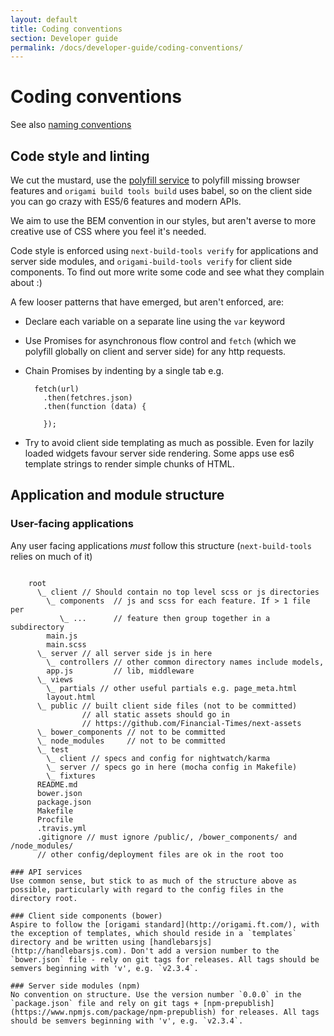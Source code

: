 ```yaml
---
layout: default
title: Coding conventions
section: Developer guide
permalink: /docs/developer-guide/coding-conventions/
---
```


# Coding conventions

See also [naming conventions](/docs/developer-guide/coding-conventions/)

## Code style and linting
We cut the mustard, use the [polyfill service](https://cdn.polyfill.io/v1/docs/) to polyfill missing browser features and `origami build tools build` uses babel, so on the client side you can go crazy with ES5/6 features and modern APIs.

We aim to use the BEM convention in our styles, but aren't averse to more creative use of CSS where you feel it's needed.

Code style is enforced using `next-build-tools verify` for applications and server side modules, and `origami-build-tools verify` for client side components. To find out more write some code and see what they complain about :)

A few looser patterns that have emerged, but aren't enforced, are:

* Declare each variable on a separate line using the `var` keyword
* Use Promises for asynchronous flow control and `fetch` (which we polyfill globally on client and server side) for any http requests.
* Chain Promises by indenting by a single tab e.g.


		fetch(url)
		  .then(fetchres.json)
		  .then(function (data) {

		  });
		  
* Try to avoid client side templating as much as possible. Even for lazily loaded widgets favour server side rendering. Some apps use es6 template strings to render simple chunks of HTML.

## Application and module structure

### User-facing applications

Any user facing applications *must* follow this structure (`next-build-tools` relies on much of it)

```

	root
	  \_ client // Should contain no top level scss or js directories
	    \_ components  // js and scss for each feature. If > 1 file per
	       \_ ...      // feature then group together in a subdirectory
	    main.js
	    main.scss
	  \_ server // all server side js in here
	    \_ controllers // other common directory names include models,
	    app.js         // lib, middleware
	  \_ views
	    \_ partials // other useful partials e.g. page_meta.html
	    layout.html
	  \_ public // built client side files (not to be committed)
	            // all static assets should go in
	            // https://github.com/Financial-Times/next-assets
	  \_ bower_components // not to be committed
	  \_ node_modules     // not to be committed
	  \_ test
	    \_ client // specs and config for nightwatch/karma
	    \_ server // specs go in here (mocha config in Makefile)
	    \_ fixtures
	  README.md
	  bower.json
	  package.json
	  Makefile
	  Procfile
	  .travis.yml
	  .gitignore // must ignore /public/, /bower_components/ and /node_modules/
	  // other config/deployment files are ok in the root too

### API services
Use common sense, but stick to as much of the structure above as possible, particularly with regard to the config files in the directory root.

### Client side components (bower)
Aspire to follow the [origami standard](http://origami.ft.com/), with the exception of templates, which should reside in a `templates` directory and be written using [handlebarsjs](http://handlebarsjs.com). Don't add a version number to the `bower.json` file - rely on git tags for releases. All tags should be semvers beginning with 'v', e.g. `v2.3.4`.

### Server side modules (npm)
No convention on structure. Use the version number `0.0.0` in the `package.json` file and rely on git tags + [npm-prepublish](https://www.npmjs.com/package/npm-prepublish) for releases. All tags should be semvers beginning with 'v', e.g. `v2.3.4`.
